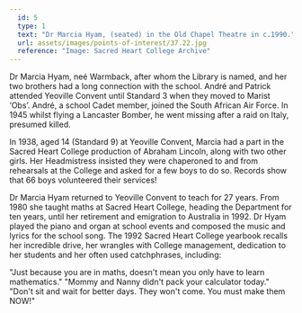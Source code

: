 ```yaml
---
  id: 5
  type: 1
  text: "Dr Marcia Hyam, (seated) in the Old Chapel Theatre in c.1990."
  url: assets/images/points-of-interest/37.22.jpg
  reference: "Image: Sacred Heart College Archive"
---
```

Dr Marcia Hyam, neé Warmback, after whom the Library is named, and her two brothers had a long connection with the school. André and Patrick attended Yeoville Convent until Standard 3 when they moved to Marist ‘Obs’. André, a school Cadet member, joined the South African Air Force. In 1945 whilst flying a Lancaster Bomber, he went missing after a raid on Italy, presumed killed.

In 1938, aged 14 (Standard 9) at Yeoville Convent, Marcia had a part in the Sacred Heart College production of Abraham Lincoln, along with two other girls. Her Headmistress insisted they were chaperoned to and from rehearsals at the College and asked for a few boys to do so. Records show that 66 boys volunteered their services!

Dr Marcia Hyam returned to Yeoville Convent to teach for 27 years. From 1980 she taught maths at Sacred Heart College, heading the Department for ten years, until her retirement and emigration to Australia in 1992. Dr Hyam played the piano and organ at school events and composed the music and lyrics for the school song. The 1992 Sacred Heart College yearbook recalls her incredible drive, her wrangles with College management, dedication to her students and her often used catchphrases, including: 

"Just because you are in maths, doesn't mean you only have to learn mathematics." 
"Mommy and Nanny didn't pack your calculator today."  
"Don't sit and wait for better days. They won't come. You must make them NOW!" 
 

        